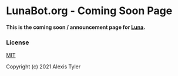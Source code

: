 # LunaBot.org - Coming Soon Page

**This is the coming soon / announcement page for [**Luna**](https://lunabot.org).**

### License
[MIT](https://opensource.org/licenses/MIT)

Copyright (c) 2021 Alexis Tyler